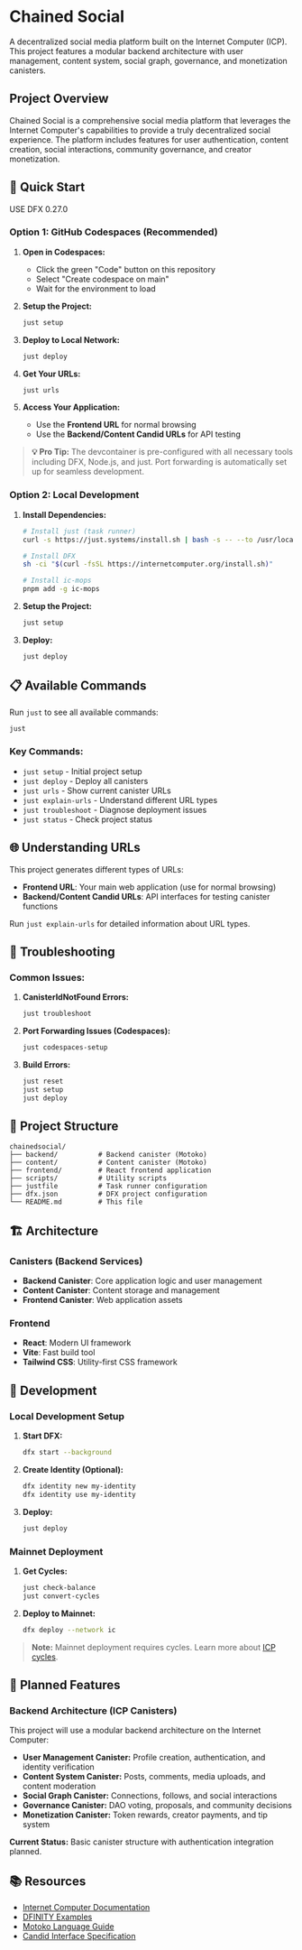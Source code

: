 # Chained Social

A decentralized social media platform built on the Internet Computer (ICP). This project features a modular backend architecture with user management, content system, social graph, governance, and monetization canisters.

## Project Overview

Chained Social is a comprehensive social media platform that leverages the Internet Computer's capabilities to provide a truly decentralized social experience. The platform includes features for user authentication, content creation, social interactions, community governance, and creator monetization.

## 🚀 Quick Start

USE DFX 0.27.0

### Option 1: GitHub Codespaces (Recommended)

1. **Open in Codespaces:**
   - Click the green "Code" button on this repository
   - Select "Create codespace on main"
   - Wait for the environment to load

2. **Setup the Project:**
   ```bash
   just setup
   ```

3. **Deploy to Local Network:**
   ```bash
   just deploy
   ```

4. **Get Your URLs:**
   ```bash
   just urls
   ```

5. **Access Your Application:**
   - Use the **Frontend URL** for normal browsing
   - Use the **Backend/Content Candid URLs** for API testing

> **💡 Pro Tip:** The devcontainer is pre-configured with all necessary tools including DFX, Node.js, and just. Port forwarding is automatically set up for seamless development.

### Option 2: Local Development

1. **Install Dependencies:**
   ```bash
   # Install just (task runner)
   curl -s https://just.systems/install.sh | bash -s -- --to /usr/local/bin
   
   # Install DFX
   sh -ci "$(curl -fsSL https://internetcomputer.org/install.sh)"
   
   # Install ic-mops
   pnpm add -g ic-mops
   ```

2. **Setup the Project:**
   ```bash
   just setup
   ```

3. **Deploy:**
   ```bash
   just deploy
   ```

## 📋 Available Commands

Run `just` to see all available commands:

```bash
just
```

### Key Commands:
- `just setup` - Initial project setup
- `just deploy` - Deploy all canisters
- `just urls` - Show current canister URLs
- `just explain-urls` - Understand different URL types
- `just troubleshoot` - Diagnose deployment issues
- `just status` - Check project status

## 🌐 Understanding URLs

This project generates different types of URLs:

- **Frontend URL**: Your main web application (use for normal browsing)
- **Backend/Content Candid URLs**: API interfaces for testing canister functions

Run `just explain-urls` for detailed information about URL types.

## 🔧 Troubleshooting

### Common Issues:

1. **CanisterIdNotFound Errors:**
   ```bash
   just troubleshoot
   ```

2. **Port Forwarding Issues (Codespaces):**
   ```bash
   just codespaces-setup
   ```

3. **Build Errors:**
   ```bash
   just reset
   just setup
   just deploy
   ```

## 📁 Project Structure

```
chainedsocial/
├── backend/          # Backend canister (Motoko)
├── content/          # Content canister (Motoko)
├── frontend/         # React frontend application
├── scripts/          # Utility scripts
├── justfile          # Task runner configuration
├── dfx.json          # DFX project configuration
└── README.md         # This file
```

## 🏗️ Architecture

### Canisters (Backend Services)

- **Backend Canister**: Core application logic and user management
- **Content Canister**: Content storage and management
- **Frontend Canister**: Web application assets

### Frontend

- **React**: Modern UI framework
- **Vite**: Fast build tool
- **Tailwind CSS**: Utility-first CSS framework

## 🔧 Development

### Local Development Setup

1. **Start DFX:**
   ```bash
   dfx start --background
   ```

2. **Create Identity (Optional):**
   ```bash
   dfx identity new my-identity
   dfx identity use my-identity
   ```

3. **Deploy:**
   ```bash
   just deploy
   ```

### Mainnet Deployment

1. **Get Cycles:**
   ```bash
   just check-balance
   just convert-cycles
   ```

2. **Deploy to Mainnet:**
   ```bash
   dfx deploy --network ic
   ```

> **Note:** Mainnet deployment requires cycles. Learn more about [ICP cycles](https://internetcomputer.org/docs/building-apps/getting-started/tokens-and-cycles).

## 🚧 Planned Features

### Backend Architecture (ICP Canisters)

This project will use a modular backend architecture on the Internet Computer:

- **User Management Canister:** Profile creation, authentication, and identity verification
- **Content System Canister:** Posts, comments, media uploads, and content moderation
- **Social Graph Canister:** Connections, follows, and social interactions
- **Governance Canister:** DAO voting, proposals, and community decisions
- **Monetization Canister:** Token rewards, creator payments, and tip system

**Current Status:** Basic canister structure with authentication integration planned.

## 📚 Resources

- [Internet Computer Documentation](https://internetcomputer.org/docs)
- [DFINITY Examples](https://github.com/dfinity/examples)
- [Motoko Language Guide](https://internetcomputer.org/docs/current/developer-docs/build/languages/motoko/)
- [Candid Interface Specification](https://internetcomputer.org/docs/current/developer-docs/build/candid/candid-intro)
